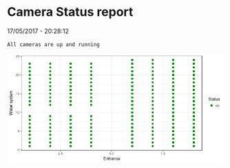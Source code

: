 Camera Status report
================
17/05/2017 - 20:28:12

    All cameras are up and running

![](camreport_files/figure-markdown_github/unnamed-chunk-2-1.png)
